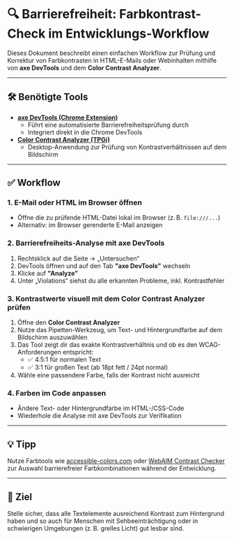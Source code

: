 
# 🔍 Barrierefreiheit: Farbkontrast-Check im Entwicklungs-Workflow

Dieses Dokument beschreibt einen einfachen Workflow zur Prüfung und Korrektur von Farbkontrasten in HTML-E-Mails oder Webinhalten mithilfe von **axe DevTools** und dem **Color Contrast Analyzer**.

---

## 🛠 Benötigte Tools

- **[axe DevTools (Chrome Extension)](https://www.deque.com/axe/devtools/)**
  - Führt eine automatisierte Barrierefreiheitsprüfung durch
  - Integriert direkt in die Chrome DevTools
- **[Color Contrast Analyzer (TPGi)](https://www.tpgi.com/color-contrast-checker/)**
  - Desktop-Anwendung zur Prüfung von Kontrastverhältnissen auf dem Bildschirm

---

## ✅ Workflow

### 1. E-Mail oder HTML im Browser öffnen
- Öffne die zu prüfende HTML-Datei lokal im Browser (z. B. `file:///...`)
- Alternativ: im Browser gerenderte E-Mail anzeigen

### 2. Barrierefreiheits-Analyse mit axe DevTools
1. Rechtsklick auf die Seite → „Untersuchen“
2. DevTools öffnen und auf den Tab **"axe DevTools"** wechseln
3. Klicke auf **"Analyze"**
4. Unter „Violations“ siehst du alle erkannten Probleme, inkl. Kontrastfehler

### 3. Kontrastwerte visuell mit dem Color Contrast Analyzer prüfen
1. Öffne den **Color Contrast Analyzer**
2. Nutze das Pipetten-Werkzeug, um Text- und Hintergrundfarbe auf dem Bildschirm auszuwählen
3. Das Tool zeigt dir das exakte Kontrastverhältnis und ob es den WCAG-Anforderungen entspricht:
   - ✅ 4.5:1 für normalen Text
   - ✅ 3:1 für großen Text (ab 18pt fett / 24pt normal)
4. Wähle eine passendere Farbe, falls der Kontrast nicht ausreicht

### 4. Farben im Code anpassen
- Ändere Text- oder Hintergrundfarbe im HTML-/CSS-Code
- Wiederhole die Analyse mit axe DevTools zur Verifikation

---

## 💡 Tipp
Nutze Farbtools wie [accessible-colors.com](https://accessible-colors.com/) oder [WebAIM Contrast Checker](https://webaim.org/resources/contrastchecker/) zur Auswahl barrierefreier Farbkombinationen während der Entwicklung.

---

## 📎 Ziel
Stelle sicher, dass alle Textelemente ausreichend Kontrast zum Hintergrund haben und so auch für Menschen mit Sehbeeinträchtigung oder in schwierigen Umgebungen (z. B. grelles Licht) gut lesbar sind.
